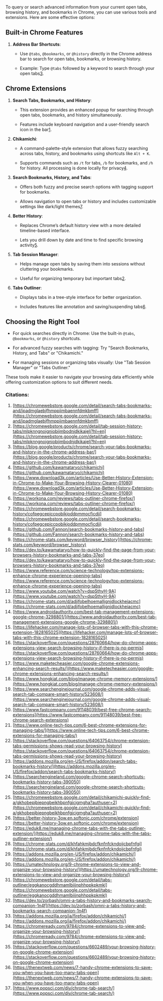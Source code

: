 
To query or search advanced information from your current open tabs, browsing history, and bookmarks in Chrome, you can use various tools and extensions. Here are some effective options:

## **Built-in Chrome Features**

1. **Address Bar Shortcuts**:
    
    - Use `@tabs`, `@bookmarks`, or `@history` directly in the Chrome address bar to search for open tabs, bookmarks, or browsing history.
        
    - Example: Type `@tabs` followed by a keyword to search through your open tabs[3](https://blog.google/products/chrome/search-your-tabs-bookmarks-and-history-in-the-chrome-address-bar/).
        

## **Chrome Extensions**

1. **Search Tabs, Bookmarks, and History**:
    
    - This extension provides an enhanced popup for searching through open tabs, bookmarks, and history simultaneously.
        
    - Features include keyboard navigation and a user-friendly search icon in the bar[1](https://chromewebstore.google.com/detail/search-tabs-bookmarks-and/jpadmglaebjfhmppiimbaennfdmkbmff).
        
2. **Chikamichi**:
    
    - A command-palette-style extension that allows fuzzy searching across tabs, history, and bookmarks using shortcuts like `Alt + K`.
        
    - Supports commands such as `/t` for tabs, `/b` for bookmarks, and `/h` for history. All processing is done locally for privacy[4](https://github.com/kawamataryo/chikamichi).
        
3. **Search Bookmarks, History, and Tabs**:
    
    - Offers both fuzzy and precise search options with tagging support for bookmarks.
        
    - Allows navigation to open tabs or history and includes customizable settings like dark/light themes[7](https://chromewebstore.google.com/detail/search-bookmarks-history/cofpegcepiccpobikjoddpmmocficdjj).
        
4. **Better History**:
    
    - Replaces Chrome’s default history view with a more detailed timeline-based interface.
        
    - Lets you drill down by date and time to find specific browsing activity[5](https://www.download3k.com/articles/Use-Better-History-Extension-in-Chrome-to-Make-Your-Browsing-History-Clearer-01080).
        
5. **Tab Session Manager**:
    
    - Helps manage open tabs by saving them into sessions without cluttering your bookmarks.
        
    - Useful for organizing temporary but important tabs[2](https://chromewebstore.google.com/detail/tab-session-history-tabs/mlpknngnojgniobijmbodnjdkikajelj?hl=en).
        
6. **Tabs Outliner**:
    
    - Displays tabs in a tree-style interface for better organization.
        
    - Includes features like annotation and saving/suspending tabs[6](https://workona.com/reviews/tabs-outliner-chrome-firefox/).
        

## **Choosing the Right Tool**

- For quick searches directly in Chrome: Use the built-in `@tabs`, `@bookmarks`, or `@history` shortcuts.
    
- For advanced fuzzy searches with tagging: Try "Search Bookmarks, History, and Tabs" or "Chikamichi."
    
- For managing sessions or organizing tabs visually: Use "Tab Session Manager" or "Tabs Outliner."
    

These tools make it easier to navigate your browsing data efficiently while offering customization options to suit different needs.

### Citations:

1. [https://chromewebstore.google.com/detail/search-tabs-bookmarks-and/jpadmglaebjfhmppiimbaennfdmkbmff](https://chromewebstore.google.com/detail/search-tabs-bookmarks-and/jpadmglaebjfhmppiimbaennfdmkbmff)
2. [https://chromewebstore.google.com/detail/tab-session-history-tabs/mlpknngnojgniobijmbodnjdkikajelj?hl=en](https://chromewebstore.google.com/detail/tab-session-history-tabs/mlpknngnojgniobijmbodnjdkikajelj?hl=en)
3. [https://blog.google/products/chrome/search-your-tabs-bookmarks-and-history-in-the-chrome-address-bar/](https://blog.google/products/chrome/search-your-tabs-bookmarks-and-history-in-the-chrome-address-bar/)
4. [https://github.com/kawamataryo/chikamichi](https://github.com/kawamataryo/chikamichi)
5. [https://www.download3k.com/articles/Use-Better-History-Extension-in-Chrome-to-Make-Your-Browsing-History-Clearer-01080](https://www.download3k.com/articles/Use-Better-History-Extension-in-Chrome-to-Make-Your-Browsing-History-Clearer-01080)
6. [https://workona.com/reviews/tabs-outliner-chrome-firefox/](https://workona.com/reviews/tabs-outliner-chrome-firefox/)
7. [https://chromewebstore.google.com/detail/search-bookmarks-history/cofpegcepiccpobikjoddpmmocficdjj](https://chromewebstore.google.com/detail/search-bookmarks-history/cofpegcepiccpobikjoddpmmocficdjj)
8. [https://github.com/Fannon/search-bookmarks-history-and-tabs](https://github.com/Fannon/search-bookmarks-history-and-tabs)
9. [https://chrome-stats.com/keyword/browser_history](https://chrome-stats.com/keyword/browser_history)
10. [https://dev.to/kawamataryo/how-to-quickly-find-the-page-from-your-browsers-history-bookmarks-and-tabs-37eo](https://dev.to/kawamataryo/how-to-quickly-find-the-page-from-your-browsers-history-bookmarks-and-tabs-37eo)
11. [https://www.reference.com/science-technology/top-extensions-enhance-chrome-experience-opening-tabs](https://www.reference.com/science-technology/top-extensions-enhance-chrome-experience-opening-tabs)
12. [https://www.youtube.com/watch?v=dspSthyH-9A](https://www.youtube.com/watch?v=dspSthyH-9A)
13. [https://chrome-stats.com/d/adjifobelhoemalljgnjdlockheiacmc](https://chrome-stats.com/d/adjifobelhoemalljgnjdlockheiacmc)
14. [https://www.androidauthority.com/best-tab-management-extensions-google-chrome-3298801/](https://www.androidauthority.com/best-tab-management-extensions-google-chrome-3298801/)
15. [https://lifehacker.com/manage-lots-of-browser-tabs-with-this-chrome-extension-1828165025](https://lifehacker.com/manage-lots-of-browser-tabs-with-this-chrome-extension-1828165025)
16. [https://stackoverflow.com/questions/28760664/how-do-chrome-apps-extensions-view-search-browsing-history-if-there-is-no-permis](https://stackoverflow.com/questions/28760664/how-do-chrome-apps-extensions-view-search-browsing-history-if-there-is-no-permis)
17. [https://www.maketecheasier.com/google-chrome-extensions-enhancing-search-results/](https://www.maketecheasier.com/google-chrome-extensions-enhancing-search-results/)
18. [https://www.hongkiat.com/blog/manage-chrome-memory-extensions/](https://www.hongkiat.com/blog/manage-chrome-memory-extensions/)
19. [https://www.searchenginejournal.com/google-chrome-adds-visual-search-tab-compare-smart-history/523608/](https://www.searchenginejournal.com/google-chrome-adds-visual-search-tab-compare-smart-history/523608/)
20. [https://www.fastcompany.com/91148039/best-free-chrome-search-extensions](https://www.fastcompany.com/91148039/best-free-chrome-search-extensions)
21. [https://www.online-tech-tips.com/6-best-chrome-extensions-for-managing-tabs/](https://www.online-tech-tips.com/6-best-chrome-extensions-for-managing-tabs/)
22. [https://stackoverflow.com/questions/64063754/chrome-extension-tabs-permissions-shows-read-your-browsing-history](https://stackoverflow.com/questions/64063754/chrome-extension-tabs-permissions-shows-read-your-browsing-history)
23. [https://addons.mozilla.org/en-US/firefox/addon/search-tabs-bookmarks-history/](https://addons.mozilla.org/en-US/firefox/addon/search-tabs-bookmarks-history/)
24. [https://searchengineland.com/google-chrome-search-shortcuts-bookmarks-history-tabs-390050](https://searchengineland.com/google-chrome-search-shortcuts-bookmarks-history-tabs-390050)
25. [https://chromewebstore.google.com/detail/chikamichi-quickly-find-a/gkhobepjbiepngbeikhbpnfgjcjgmgha?authuser=2](https://chromewebstore.google.com/detail/chikamichi-quickly-find-a/gkhobepjbiepngbeikhbpnfgjcjgmgha?authuser=2)
26. [https://better-history-3ow.en.softonic.com/chrome/extension](https://better-history-3ow.en.softonic.com/chrome/extension)
27. [https://eduk8.me/managing-chrome-tabs-with-the-tabs-outliner-extension/](https://eduk8.me/managing-chrome-tabs-with-the-tabs-outliner-extension/)
28. [https://chrome-stats.com/d/khfahkmjbdcfknfnfckndoijcbpfnfgi](https://chrome-stats.com/d/khfahkmjbdcfknfnfckndoijcbpfnfgi)
29. [https://addons.mozilla.org/en-US/firefox/addon/chikamichi/](https://addons.mozilla.org/en-US/firefox/addon/chikamichi/)
30. [https://umatechnology.org/9-chrome-extensions-to-view-and-organize-your-browsing-history/](https://umatechnology.org/9-chrome-extensions-to-view-and-organize-your-browsing-history/)
31. [https://chromewebstore.google.com/detail/tabs-outliner/eggkanocgddhmamlbiijnphhppkpkmkl](https://chromewebstore.google.com/detail/tabs-outliner/eggkanocgddhmamlbiijnphhppkpkmkl)
32. [https://dev.to/zorbash/omni-a-tabs-history-and-bookmarks-search-companion-1n4f](https://dev.to/zorbash/omni-a-tabs-history-and-bookmarks-search-companion-1n4f)
33. [https://addons.mozilla.org/ja/firefox/addon/chikamichi/](https://addons.mozilla.org/ja/firefox/addon/chikamichi/)
34. [https://chromeready.com/9784/chrome-extensions-to-view-and-organize-your-browsing-history/](https://chromeready.com/9784/chrome-extensions-to-view-and-organize-your-browsing-history/)
35. [https://stackoverflow.com/questions/6602489/your-browsing-history-on-google-chrome-extension](https://stackoverflow.com/questions/6602489/your-browsing-history-on-google-chrome-extension)
36. [https://thenextweb.com/news/7-handy-chrome-extensions-to-save-you-when-you-have-too-many-tabs-open](https://thenextweb.com/news/7-handy-chrome-extensions-to-save-you-when-you-have-too-many-tabs-open)
37. [https://www.popsci.com/diy/chrome-tab-search/](https://www.popsci.com/diy/chrome-tab-search/)

